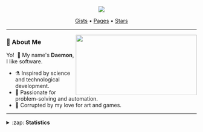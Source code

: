 <!--
+ Github Profile Readme *

A Flashy introduction for your github profile,
add details and links the explain what kind of work you do!
-->

<!-- Banner -->

<div align="center">
<a href="#"><img src="assets/start.gif"/></a>

<a href="https://gist.github.com/daephx" target="_blank" rel="noopener noreferrer">Gists</a>
•&nbsp;<a href="https://daephx.github.io" target="_blank" rel="noopener noreferrer">Pages</a>
•&nbsp;<a href="https://github.com/daephx/stars" target="_blank" rel="noopener noreferrer">Stars</a>

</div>

<hr>

<!-- Introduction -->

<img align=right height="160px" width="320px" src="assets/delete.gif"/>

### :space_invader: About Me

Yo! &nbsp;:wave: My name's **Daemon**, I like software.

- :alembic: Inspired by science and technological development.
- :heartbeat: Passionate for problem-solving and automation.
- :anger: Corrupted by my love for art and games.

<hr>

<!-- Metadata -->

<details>

<summary>
:zap:&nbsp;<strong>Statistics</strong>
</summary>

<div align=center>
<br>

<!-- Technology -->

<!-- Trophies -->

<a href="#"><img height="102px" src="https://github-profile-trophy.vercel.app/?username=daephx&row=1&column=8&&margin-w=6&theme=algolia&no-bg=true&no-frame=true"/></a>

<!-- Activity -->

<a href="#"><img height="162px" src="https://github-readme-streak-stats.herokuapp.com/?user=daephx&theme=tokyonight&hide_border=true&background=00000000&ring=5CC7E2&dates=5CC7E2"/></a>
<a href="#"><img height="138x" src="https://activity-graph.herokuapp.com/graph?username=daephx&theme=react-dark&bg_color=00000000&hide_border=true&area=false&custom_title=%20"/></a>

<!-- Statistics -->

<a href="#"><img height="236px" src="https://raw.githubusercontent.com/daephx/github-stats-transparent/output/generated/overview.svg"/></a>
<a href="#"><img height="236px" src="https://raw.githubusercontent.com/daephx/github-stats-transparent/output/generated/languages.svg"/></a>

</div>

</details>
